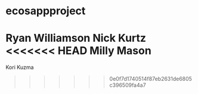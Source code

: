 # ecosappproject
Ryan Williamson
Nick Kurtz
<<<<<<< HEAD
Milly Mason
=======
Kori Kuzma
>>>>>>> 0e0f7d1740514f87eb2631de6805c396509fa4a7
